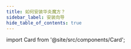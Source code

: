 ```yaml
---
title: 如何安装华炎魔方？
sidebar_label: 安装向导
hide_table_of_contents: true
---
```



import Card from '@site/src/components/Card';

<div class="mt-10 mx-auto max-w-md grid gap-8 sm:max-w-lg lg:grid-cols-1 lg:max-w-7xl">

  <Card title="Windows 安装"
    href="/help/deploy/deploy_windows"/>

  <Card title="Mac 安装"
    href="/help/deploy/deploy_mac"/>

  <Card title="Docker 安装"
    href="/help/deploy/deploy_docker"/>

  <Card title="生产环境集群部署"
    href="/help/deploy/deploy_cluster"/>

</div>
